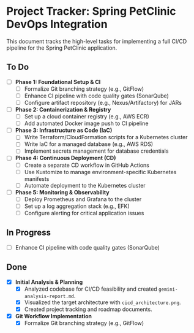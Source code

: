 # Project Tracker: Spring PetClinic DevOps Integration

This document tracks the high-level tasks for implementing a full CI/CD pipeline for the Spring PetClinic application.

## To Do

- [ ] **Phase 1: Foundational Setup & CI**
  - [ ] Formalize Git branching strategy (e.g., GitFlow)
  - [ ] Enhance CI pipeline with code quality gates (SonarQube)
  - [ ] Configure artifact repository (e.g., Nexus/Artifactory) for JARs
- [ ] **Phase 2: Containerization & Registry**
  - [ ] Set up a cloud container registry (e.g., AWS ECR)
  - [ ] Add automated Docker image push to CI pipeline
- [ ] **Phase 3: Infrastructure as Code (IaC)**
  - [ ] Write Terraform/CloudFormation scripts for a Kubernetes cluster
  - [ ] Write IaC for a managed database (e.g., AWS RDS)
  - [ ] Implement secrets management for database credentials
- [ ] **Phase 4: Continuous Deployment (CD)**
  - [ ] Create a separate CD workflow in GitHub Actions
  - [ ] Use Kustomize to manage environment-specific Kubernetes manifests
  - [ ] Automate deployment to the Kubernetes cluster
- [ ] **Phase 5: Monitoring & Observability**
  - [ ] Deploy Prometheus and Grafana to the cluster
  - [ ] Set up a log aggregation stack (e.g., EFK)
  - [ ] Configure alerting for critical application issues

## In Progress

- [ ] Enhance CI pipeline with code quality gates (SonarQube)

## Done

- [x] **Initial Analysis & Planning**
  - [x] Analyzed codebase for CI/CD feasibility and created `gemini-analysis-report.md`.
  - [x] Visualized the target architecture with `cicd_architecture.png`.
  - [x] Created project tracking and roadmap documents.
- [x] **Git Workflow Implementation**
  - [x] Formalize Git branching strategy (e.g., GitFlow)
